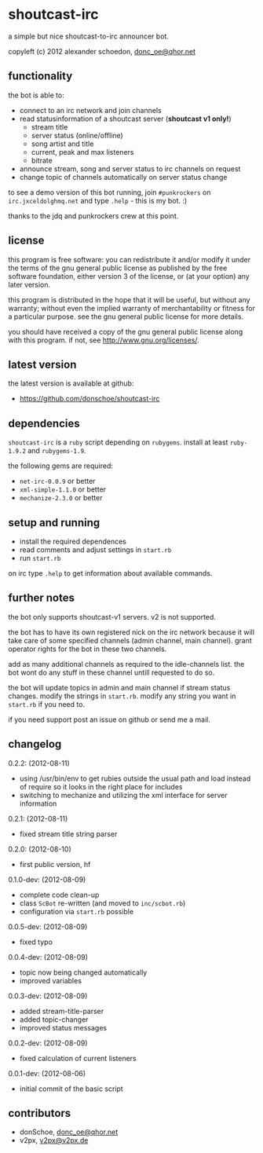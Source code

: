 shoutcast-irc
=============

a simple but nice shoutcast-to-irc announcer bot.

copyleft (c) 2012 alexander schoedon, donc_oe@qhor.net


functionality
-------------

the bot is able to:

 * connect to an irc network and join channels
 * read statusinformation of a shoutcast server (**shoutcast v1 only!**)
    * stream title 
    * server status (online/offline)
    * song artist and title
    * current, peak and max listeners
    * bitrate
 * announce stream, song and server status to irc channels on request
 * change topic of channels automatically on server status change

to see a demo version of this bot running, join `#punkrockers` on
`irc.jxceldolghmq.net` and type `.help` - this is my bot. :)

thanks to the jdq and punkrockers crew at this point.


license
-------

this program is free software: you can redistribute it and/or modify it under
the terms of the gnu general public license as published by the free software
foundation, either version 3 of the license, or (at your option) any later
version.

this program is distributed in the hope that it will be useful, but without
any warranty; without even the implied warranty of merchantability or fitness
for a particular purpose. see the gnu general public license for more
details.

you should have received a copy of the gnu general public license along with
this program. if not, see <http://www.gnu.org/licenses/>.


latest version
--------------

the latest version is available at github:

 * <https://github.com/donschoe/shoutcast-irc>


dependencies
------------

`shoutcast-irc` is a `ruby` script depending on `rubygems`. install at least
`ruby-1.9.2` and `rubygems-1.9`.

the following gems are required:

 * `net-irc-0.0.9` or better
 * `xml-simple-1.1.0` or better
 * `mechanize-2.3.0` or better


setup and running
-----------------

 * install the required dependences
 * read comments and adjust settings in `start.rb`
 * run `start.rb`

on irc type `.help` to get information about available commands.


further notes
-------------

the bot only supports shoutcast-v1 servers. v2 is not supported.

the bot has to have its own registered nick on the irc network
because it will take care of some specified channels (admin channel,
main channel). grant operator rights for the bot in these two
channels.

add as many additional channels as required to the idle-channels
list. the bot wont do any stuff in these channel untill requested 
to do so.

the bot will update topics in admin and main channel if stream status
changes. modify the strings in `start.rb`. modify any string you want
in `start.rb` if you need to.

if you need support post an issue on github or send me a mail.


changelog
---------

0.2.2: (2012-08-11)
 * using /usr/bin/env to get rubies outside the usual path and load instead
   of require so it looks in the right place for includes
 * switching to mechanize and utilizing the xml interface for server
   information

0.2.1: (2012-08-11)
 * fixed stream title string parser
 
0.2.0: (2012-08-10)
 * first public version, hf

0.1.0-dev: (2012-08-09)
 * complete code clean-up
 * class `ScBot` re-written (and moved to `inc/scbot.rb`)
 * configuration via `start.rb` possible

0.0.5-dev: (2012-08-09)
 * fixed typo

0.0.4-dev: (2012-08-09)
 * topic now being changed automatically
 * improved variables

0.0.3-dev: (2012-08-09)
 * added stream-title-parser
 * added topic-changer
 * improved status messages

0.0.2-dev: (2012-08-09)
 * fixed calculation of current listeners

0.0.1-dev: (2012-08-06)
 * initial commit of the basic script


contributors
------------

 * donSchoe, donc_oe@qhor.net
 * v2px, v2px@v2px.de
